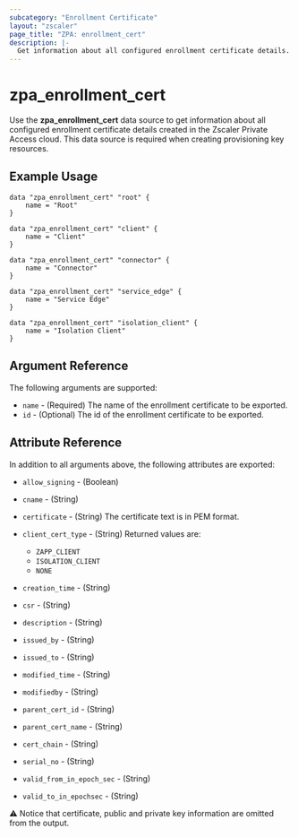 ```yaml
---
subcategory: "Enrollment Certificate"
layout: "zscaler"
page_title: "ZPA: enrollment_cert"
description: |-
  Get information about all configured enrollment certificate details.
---
```


# zpa_enrollment_cert

Use the **zpa_enrollment_cert** data source to get information about all configured enrollment certificate details created in the Zscaler Private Access cloud. This data source is required when creating provisioning key resources.

## Example Usage

```hcl
data "zpa_enrollment_cert" "root" {
    name = "Root"
}

data "zpa_enrollment_cert" "client" {
    name = "Client"
}

data "zpa_enrollment_cert" "connector" {
    name = "Connector"
}

data "zpa_enrollment_cert" "service_edge" {
    name = "Service Edge"
}

data "zpa_enrollment_cert" "isolation_client" {
    name = "Isolation Client"
}
```

## Argument Reference

The following arguments are supported:

* `name` - (Required) The name of the enrollment certificate to be exported.
* `id` - (Optional) The id of the enrollment certificate to be exported.

## Attribute Reference

In addition to all arguments above, the following attributes are exported:

* `allow_signing` - (Boolean)
* `cname` - (String)
* `certificate` - (String) The certificate text is in PEM format.
* `client_cert_type` - (String) Returned values are:
  * `ZAPP_CLIENT`
  * `ISOLATION_CLIENT`
  * `NONE`

* `creation_time` - (String)
* `csr` - (String)
* `description` - (String)
* `issued_by` - (String)
* `issued_to` - (String)
* `modified_time` - (String)
* `modifiedby` - (String)
* `parent_cert_id` - (String)
* `parent_cert_name` - (String)
* `cert_chain` - (String)
* `serial_no` - (String)
* `valid_from_in_epoch_sec` - (String)
* `valid_to_in_epochsec` - (String)

:warning: Notice that certificate, public and private key information are omitted from the output.
